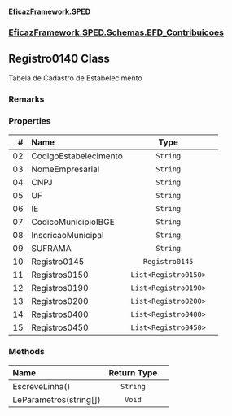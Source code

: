 #### [EficazFramework.SPED](EficazFrameworkSPED.md 'EficazFramework SPED')
### [EficazFramework.SPED.Schemas.EFD_Contribuicoes](EficazFramework.SPED.Schemas.EFD_Contribuicoes.md 'EficazFramework.SPED.Schemas.EFD_Contribuicoes')

## Registro0140 Class

Tabela de Cadastro de Estabelecimento

### Remarks
### Properties

| # | Name | Type | |
| ---: | :--- | :---: | :--- |
| 02 | CodigoEstabelecimento | `String` |  |
| 03 | NomeEmpresarial | `String` |  |
| 04 | CNPJ | `String` |  |
| 05 | UF | `String` |  |
| 06 | IE | `String` |  |
| 07 | CodicoMunicipioIBGE | `String` |  |
| 08 | InscricaoMunicipal | `String` |  |
| 09 | SUFRAMA | `String` |  |
| 10 | Registro0145 | `Registro0145` |  |
| 11 | Registros0150 | `List<Registro0150>` |  |
| 12 | Registros0190 | `List<Registro0190>` |  |
| 13 | Registros0200 | `List<Registro0200>` |  |
| 14 | Registros0400 | `List<Registro0400>` |  |
| 15 | Registros0450 | `List<Registro0450>` |  |
### Methods

| Name | Return Type | |
| :--- | :---: | :--- |
| EscreveLinha() | `String` |  |
| LeParametros(string[]) | `Void` |  |

